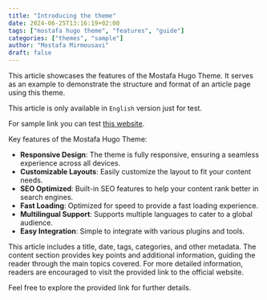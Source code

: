 ```yaml
---
title: "Introducing the theme"
date: 2024-06-25T13:16:19+02:00
tags: ["mostafa hugo theme", "features", "guide"]
categories: ["themes", "sample"]
author: "Mostafa Mirmousavi" 
draft: false
---
```

This article showcases the features of the Mostafa Hugo Theme. It serves as an example to demonstrate the structure and format of an article page using this theme.

This article is only available in `English` version just for test.

<!--more-->

For sample link you can test [this website](https://mirmousavi.com).

Key features of the Mostafa Hugo Theme:

- **Responsive Design**: The theme is fully responsive, ensuring a seamless experience across all devices.
- **Customizable Layouts**: Easily customize the layout to fit your content needs.
- **SEO Optimized**: Built-in SEO features to help your content rank better in search engines.
- **Fast Loading**: Optimized for speed to provide a fast loading experience.
- **Multilingual Support**: Supports multiple languages to cater to a global audience.
- **Easy Integration**: Simple to integrate with various plugins and tools.

This article includes a title, date, tags, categories, and other metadata. The content section provides key points and additional information, guiding the reader through the main topics covered. For more detailed information, readers are encouraged to visit the provided link to the official website.

Feel free to explore the provided link for further details.